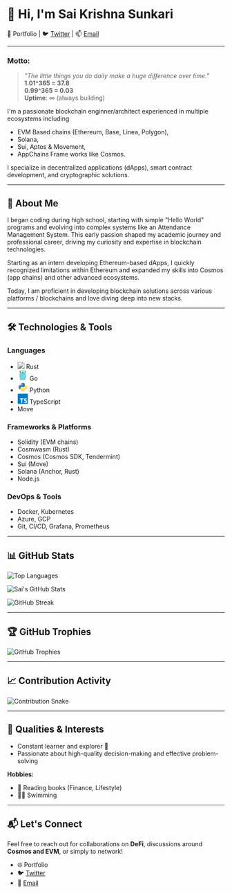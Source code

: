 # 👋 Hi, I'm Sai Krishna Sunkari

🔗  Portfolio | 🐦 [Twitter](https://twitter.com/saisunkari19) | 📫 [Email](mailto:saisunkari19@protonmail.com)

---
### Motto:

> <i>"The little things you do daily make a huge difference over time."</i>
> **1.01^365 = 37.8**   
> **0.99^365 = 0.03**  
> **Uptime**: ∞ (always building)

I'm a passionate blockchain enginner/architect  experienced in multiple ecosystems including 

- EVM Based chains (Ethereum, Base, Linea, Polygon), 
- Solana, 
- Sui, Aptos & Movement, 
- AppChains  Frame works like Cosmos. 

I specialize in decentralized applications (dApps), smart contract development, and cryptographic solutions.

---

## 🚀 About Me

I began coding during high school, starting with simple "Hello World" programs and evolving into complex systems like an Attendance Management System. This early passion shaped my academic journey and professional career, driving my curiosity and expertise in blockchain technologies.

Starting as an intern developing Ethereum-based dApps, I quickly recognized limitations within Ethereum and expanded my skills into Cosmos (app chains) and other advanced ecosystems.

Today, I am proficient in developing blockchain solutions across various platforms / blockchains and love diving deep into new stacks.

---

## 🛠️ Technologies & Tools

### Languages

* <img src="https://cdn.jsdelivr.net/gh/devicons/devicon@latest/icons/rust/rust-line.svg" width="24"/> Rust  
* <img src="https://raw.githubusercontent.com/devicons/devicon/master/icons/go/go-original.svg" width="24"/> Go  
* <img src="https://raw.githubusercontent.com/devicons/devicon/master/icons/python/python-original.svg" width="24"/> Python  
* <img src="https://raw.githubusercontent.com/devicons/devicon/master/icons/typescript/typescript-original.svg" width="24"/> TypeScript  
* Move

### Frameworks & Platforms

* Solidity (EVM chains)
* Cosmwasm (Rust) 
* Cosmos (Cosmos SDK, Tendermint)
* Sui (Move)
* Solana (Anchor, Rust)
* Node.js

### DevOps & Tools

* Docker, Kubernetes
* Azure, GCP
* Git, CI/CD, Grafana, Prometheus

---

## 📊 GitHub Stats

![Top Languages](https://github-readme-stats.vercel.app/api/top-langs?username=saisunkari19\&layout=compact)

![Sai's GitHub Stats](https://github-readme-stats.vercel.app/api?username=saisunkari19\&show_icons=true\&theme=radical)


![GitHub Streak](https://github-readme-streak-stats.herokuapp.com/?user=saisunkari19)

---

## 🏆 GitHub Trophies

![GitHub Trophies](https://github-profile-trophy.vercel.app/?username=saisunkari19)

---

## 📈 Contribution Activity

![Contribution Snake](https://github.com/saisunkari19/saisunkari19/blob/output/github-contribution-grid-snake.svg)

---

## 🌟 Qualities & Interests

* Constant learner and explorer 🚀
* Passionate about high-quality decision-making and effective problem-solving

**Hobbies:**

* 📖 Reading books (Finance, Lifestyle)
* 🏊‍♂️ Swimming

---

## 📬 Let's Connect

Feel free to reach out for collaborations on **DeFi**, discussions around **Cosmos and EVM**, or simply to network!

* 🌐 Portfolio
* 🐦 [Twitter](https://twitter.com/saisunkari19)
* 📧 [Email](mailto:saisunkari19@protonmail.com)
